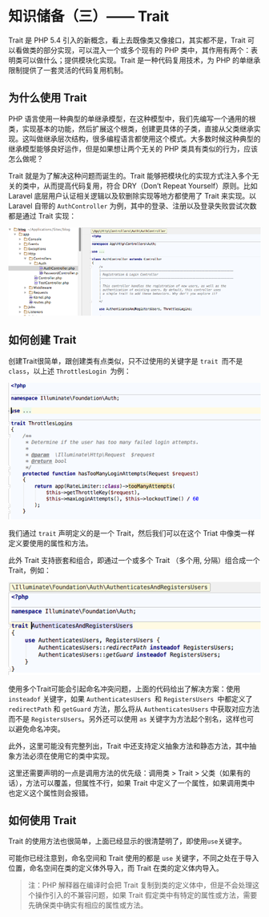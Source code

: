 # 知识储备（三）—— Trait

Trait 是 PHP 5.4 引入的新概念，看上去既像类又像接口，其实都不是，Trait 可以看做类的部分实现，可以混入一个或多个现有的 PHP 类中，其作用有两个：表明类可以做什么；提供模块化实现。Trait 是一种代码复用技术，为 PHP 的单继承限制提供了一套灵活的代码复用机制。



## 为什么使用 Trait

PHP 语言使用一种典型的单继承模型，在这种模型中，我们先编写一个通用的根类，实现基本的功能，然后扩展这个根类，创建更具体的子类，直接从父类继承实现。这叫做继承层次结构，很多编程语言都使用这个模式。大多数时候这种典型的继承模型能够良好运作，但是如果想让两个无关的 PHP 类具有类似的行为，应该怎么做呢？

Trait 就是为了解决这种问题而诞生的。Trait 能够把模块化的实现方式注入多个无关的类中，从而提高代码复用，符合 DRY（Don’t Repeat Yourself）原则。比如 Laravel 底层用户认证相关逻辑以及软删除实现等地方都使用了 Trait 来实现。以 Laravel 自带的 `AuthController` 为例，其中的登录、注册以及登录失败尝试次数都是通过 Trait 实现：

![](01.03-Trait.assets/trait-userauthencation.png)



## 如何创建 Trait

创建Trait很简单，跟创建类有点类似，只不过使用的关键字是 `trait `而不是 `class`，以上述 `ThrottlesLogin `为例：

![](01.03-Trait.assets/trait-throttleslogin.png)

我们通过 `trait` 声明定义的是一个 Trait，然后我们可以在这个 Triat 中像类一样定义要使用的属性和方法。

此外 Trait 支持嵌套和组合，即通过一个或多个 Trait （多个用, 分隔）组合成一个 Trait，例如：

![](01.03-Trait.assets/trait-authcontroller.png)

使用多个Trait可能会引起命名冲突问题，上面的代码给出了解决方案：使用 `insteadof` 关键字，如果 `AuthenticatesUsers `和 `RegistersUsers `中都定义了 `redirectPath` 和 `getGuard` 方法，那么将从 `AuthenticatesUsers` 中获取对应方法而不是 `RegistersUsers`。另外还可以使用 `as` 关键字为方法起个别名，这样也可以避免命名冲突。

此外，这里可能没有完整列出，Trait 中还支持定义抽象方法和静态方法，其中抽象方法必须在使用它的类中实现。

这里还需要声明的一点是调用方法的优先级：调用类 > Trait > 父类（如果有的话），方法可以覆盖，但属性不行，如果 Trait 中定义了一个属性，如果调用类中也定义这个属性则会报错。



## 如何使用 Trait

Trait 的使用方法也很简单，上面已经显示的很清楚明了，即使用`use`关键字。

可能你已经注意到，命名空间和 Trait 使用的都是 `use` 关键字，不同之处在于导入位置，命名空间在类的定义体外导入，而 Trait 在类的定义体内导入。

> 注：PHP 解释器在编译时会把 Trait 复制到类的定义体中，但是不会处理这个操作引入的不兼容问题，如果 Trait 假定类中有特定的属性或方法，需要先确保类中确实有相应的属性或方法。